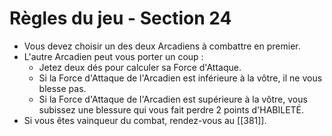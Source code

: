 # Règles du jeu - Section 24

- Vous devez choisir un des deux Arcadiens à combattre en premier.
- L'autre Arcadien peut vous porter un coup :
  - Jetez deux dés pour calculer sa Force d'Attaque.
  - Si la Force d'Attaque de l'Arcadien est inférieure à la vôtre, il ne vous blesse pas.
  - Si la Force d'Attaque de l'Arcadien est supérieure à la vôtre, vous subissez une blessure qui vous fait perdre 2 points d'HABILETÉ.
- Si vous êtes vainqueur du combat, rendez-vous au [[381]].
